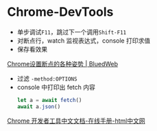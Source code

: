 # Chrome-DevTools

* 单步调试`F11`，跳过下一个调用`Shift-F11`
* 对断点行，watch 监视表达式，console 打印求值
* 保存看效果

[Chrome设置断点的各种姿势 | BluedWeb](https://web.blued.cn/2017/08/10/chrome%25E8%25AE%25BE%25E7%25BD%25AE%25E6%2596%25AD%25E7%2582%25B9%25E7%259A%2584%25E5%2590%2584%25E7%25A7%258D%25E5%25A7%25BF%25E5%258A%25BF/)

* 过滤 `-method:OPTIONS`
* console 中打印出 fetch 内容
    ```js
    let a = await fetch()
    await a.json()
    ```

[Chrome 开发者工具中文文档-在线手册-html中文网](https://www.html.cn/doc/chrome-devtools/)
